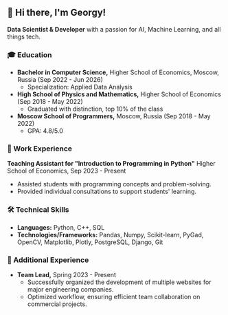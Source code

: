 ## 👋 Hi there, I'm Georgy!

**Data Scientist & Developer** with a passion for AI, Machine Learning, and all things tech.

### 🎓 Education

- **Bachelor in Computer Science,** Higher School of Economics, Moscow, Russia (Sep 2022 - Jun 2026)
  - Specialization: Applied Data Analysis
- **High School of Physics and Mathematics,** Higher School of Economics (Sep 2018 - May 2022)
  - Graduated with distinction, top 10% of the class
- **Moscow School of Programmers,** Moscow, Russia (Sep 2018 - May 2022)
  - GPA: 4.8/5.0

### 💼 Work Experience

**Teaching Assistant for "Introduction to Programming in Python"**
Higher School of Economics, Sep 2023 - Present

- Assisted students with programming concepts and problem-solving.
- Provided individual consultations to support students' learning.

### 🛠️ Technical Skills

- **Languages:** Python, C++, SQL
- **Technologies/Frameworks:** Pandas, Numpy, Scikit-learn, PyGad, OpenCV, Matplotlib, Plotly, PostgreSQL, Django, Git

### 🌟 Additional Experience

- **Team Lead,** Spring 2023 - Present
  - Successfully organized the development of multiple websites for major engineering companies.
  - Optimized workflow, ensuring efficient team collaboration on commercial projects.
